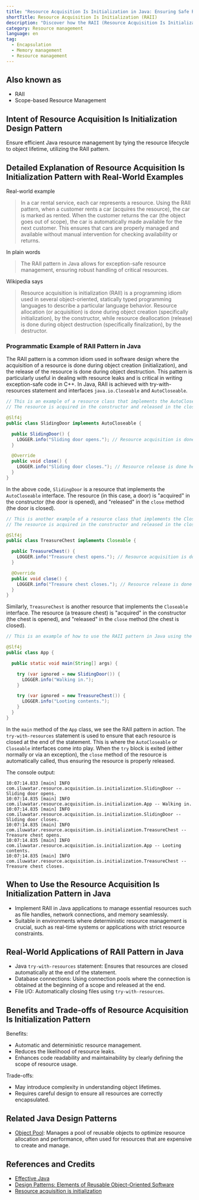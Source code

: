 ```yaml
---
title: "Resource Acquisition Is Initialization in Java: Ensuring Safe Resource Management"
shortTitle: Resource Acquisition Is Initialization (RAII)
description: "Discover how the RAII (Resource Acquisition Is Initialization) pattern can streamline resource management in Java. Learn to implement RAII with practical examples and improve code reliability and maintenance."
category: Resource management
language: en
tag:
  - Encapsulation
  - Memory management
  - Resource management
---
```


## Also known as

* RAII
* Scope-based Resource Management

## Intent of Resource Acquisition Is Initialization Design Pattern

Ensure efficient Java resource management by tying the resource lifecycle to object lifetime, utilizing the RAII pattern.

## Detailed Explanation of Resource Acquisition Is Initialization Pattern with Real-World Examples

Real-world example

> In a car rental service, each car represents a resource. Using the RAII pattern, when a customer rents a car (acquires the resource), the car is marked as rented. When the customer returns the car (the object goes out of scope), the car is automatically made available for the next customer. This ensures that cars are properly managed and available without manual intervention for checking availability or returns.

In plain words

> The RAII pattern in Java allows for exception-safe resource management, ensuring robust handling of critical resources.

Wikipedia says

> Resource acquisition is initialization (RAII) is a programming idiom used in several object-oriented, statically typed programming languages to describe a particular language behavior. Resource allocation (or acquisition) is done during object creation (specifically initialization), by the constructor, while resource deallocation (release) is done during object destruction (specifically finalization), by the destructor.

### Programmatic Example of RAII Pattern in Java

The RAII pattern is a common idiom used in software design where the acquisition of a resource is done during object creation (initialization), and the release of the resource is done during object destruction. This pattern is particularly useful in dealing with resource leaks and is critical in writing exception-safe code in C++. In Java, RAII is achieved with try-with-resources statement and interfaces `java.io.Closeable` and `AutoCloseable`.

```java
// This is an example of a resource class that implements the AutoCloseable interface.
// The resource is acquired in the constructor and released in the close method.

@Slf4j
public class SlidingDoor implements AutoCloseable {

  public SlidingDoor() {
    LOGGER.info("Sliding door opens."); // Resource acquisition is done here
  }

  @Override
  public void close() {
    LOGGER.info("Sliding door closes."); // Resource release is done here
  }
}
```

In the above code, `SlidingDoor` is a resource that implements the `AutoCloseable` interface. The resource (in this case, a door) is "acquired" in the constructor (the door is opened), and "released" in the `close` method (the door is closed).

```java
// This is another example of a resource class that implements the Closeable interface.
// The resource is acquired in the constructor and released in the close method.

@Slf4j
public class TreasureChest implements Closeable {

  public TreasureChest() {
    LOGGER.info("Treasure chest opens."); // Resource acquisition is done here
  }

  @Override
  public void close() {
    LOGGER.info("Treasure chest closes."); // Resource release is done here
  }
}
```

Similarly, `TreasureChest` is another resource that implements the `Closeable` interface. The resource (a treasure chest) is "acquired" in the constructor (the chest is opened), and "released" in the `close` method (the chest is closed).

```java
// This is an example of how to use the RAII pattern in Java using the try-with-resources statement.

@Slf4j
public class App {

  public static void main(String[] args) {

    try (var ignored = new SlidingDoor()) {
      LOGGER.info("Walking in.");
    }

    try (var ignored = new TreasureChest()) {
      LOGGER.info("Looting contents.");
    }
  }
}
```

In the `main` method of the `App` class, we see the RAII pattern in action. The `try-with-resources` statement is used to ensure that each resource is closed at the end of the statement. This is where the `AutoCloseable` or `Closeable` interfaces come into play. When the `try` block is exited (either normally or via an exception), the `close` method of the resource is automatically called, thus ensuring the resource is properly released.

The console output:

```
10:07:14.833 [main] INFO com.iluwatar.resource.acquisition.is.initialization.SlidingDoor -- Sliding door opens.
10:07:14.835 [main] INFO com.iluwatar.resource.acquisition.is.initialization.App -- Walking in.
10:07:14.835 [main] INFO com.iluwatar.resource.acquisition.is.initialization.SlidingDoor -- Sliding door closes.
10:07:14.835 [main] INFO com.iluwatar.resource.acquisition.is.initialization.TreasureChest -- Treasure chest opens.
10:07:14.835 [main] INFO com.iluwatar.resource.acquisition.is.initialization.App -- Looting contents.
10:07:14.835 [main] INFO com.iluwatar.resource.acquisition.is.initialization.TreasureChest -- Treasure chest closes.
```

## When to Use the Resource Acquisition Is Initialization Pattern in Java

* Implement RAII in Java applications to manage essential resources such as file handles, network connections, and memory seamlessly.
* Suitable in environments where deterministic resource management is crucial, such as real-time systems or applications with strict resource constraints.

## Real-World Applications of RAII Pattern in Java

* Java `try-with-resources` statement: Ensures that resources are closed automatically at the end of the statement.
* Database connections: Using connection pools where the connection is obtained at the beginning of a scope and released at the end.
* File I/O: Automatically closing files using `try-with-resources`.

## Benefits and Trade-offs of Resource Acquisition Is Initialization Pattern

Benefits:

* Automatic and deterministic resource management.
* Reduces the likelihood of resource leaks.
* Enhances code readability and maintainability by clearly defining the scope of resource usage.

Trade-offs:

* May introduce complexity in understanding object lifetimes.
* Requires careful design to ensure all resources are correctly encapsulated.

## Related Java Design Patterns

* [Object Pool](https://java-design-patterns.com/patterns/object-pool/): Manages a pool of reusable objects to optimize resource allocation and performance, often used for resources that are expensive to create and manage.

## References and Credits

* [Effective Java](https://amzn.to/4cGk2Jz)
* [Design Patterns: Elements of Reusable Object-Oriented Software](https://amzn.to/3w0pvKI)
* [Resource acquisition is initialization](https://en.wikipedia.org/wiki/Resource_acquisition_is_initialization)
